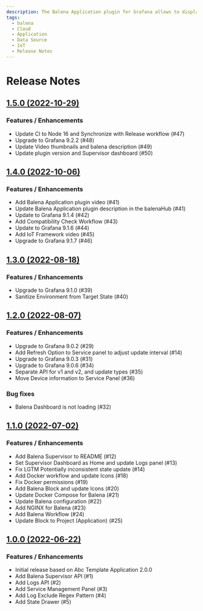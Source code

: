 ```yaml
---
description: The Balena Application plugin for Grafana allows to display device information and manage services using Balena Supervisor API.
tags:
  - balena
  - Cloud
  - Application
  - Data Source
  - IoT
  - Release Notes
---
```


# Release Notes

## [1.5.0 (2022-10-29)](https://github.com/VolkovLabs/volkovlabs-balena-app/releases/tag/v1.5.0)

### Features / Enhancements

- Update CI to Node 16 and Synchronize with Release workflow (#47)
- Upgrade to Grafana 9.2.2 (#48)
- Update Video thumbnails and balena description (#49)
- Update plugin version and Supervisor dashboard (#50)

## [1.4.0 (2022-10-06)](https://github.com/VolkovLabs/volkovlabs-balena-app/releases/tag/v1.4.0)

### Features / Enhancements

- Add Balena Application plugin video (#41)
- Update Balena Application plugin description in the balenaHub (#41)
- Update to Grafana 9.1.4 (#42)
- Add Compatibility Check Workflow (#43)
- Update to Grafana 9.1.6 (#44)
- Add IoT Framework video (#45)
- Upgrade to Grafana 9.1.7 (#46)

## [1.3.0 (2022-08-18)](https://github.com/VolkovLabs/volkovlabs-balena-app/releases/tag/v1.3.0)

### Features / Enhancements

- Upgrade to Grafana 9.1.0 (#39)
- Sanitize Environment from Target State (#40)

## [1.2.0 (2022-08-07)](https://github.com/VolkovLabs/volkovlabs-balena-app/releases/tag/v1.2.0)

### Features / Enhancements

- Upgrade to Grafana 9.0.2 (#29)
- Add Refresh Option to Service panel to adjust update interval (#14)
- Upgrade to Grafana 9.0.3 (#31)
- Upgrade to Grafana 9.0.6 (#34)
- Separate API for v1 and v2, and update types (#35)
- Move Device information to Service Panel (#36)

### Bug fixes

- Balena Dashboard is not loading (#32)

## [1.1.0 (2022-07-02)](https://github.com/VolkovLabs/volkovlabs-balena-app/releases/tag/v1.1.0)

### Features / Enhancements

- Add Balena Supervisor to README (#12)
- Set Supervisor Dashboard as Home and update Logs panel (#13)
- Fix LGTM Potentially inconsistent state update (#14)
- Add Docker workflow and update Icons (#18)
- Fix Docker permissions (#19)
- Add Balena Block and update Icons (#20)
- Update Docker Compose for Balena (#21)
- Update Balena configuration (#22)
- Add NGINX for Balena (#23)
- Add Balena Workflow (#24)
- Update Block to Project (Application) (#25)

## [1.0.0 (2022-06-22)](https://github.com/VolkovLabs/volkovlabs-balena-app/releases/tag/v1.0.0)

### Features / Enhancements

- Initial release based on Abc Template Application 2.0.0
- Add Balena Supervisor API (#1)
- Add Logs API (#2)
- Add Service Management Panel (#3)
- Add Log Exclude Regex Pattern (#4)
- Add State Drawer (#5)